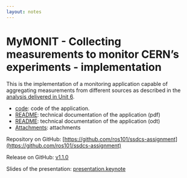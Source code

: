 ```yaml
---
layout: notes
---
```

# MyMONIT - Collecting measurements to monitor CERN’s experiments - implementation

This is the implementation of a monitoring application capable of aggregating measurements from different sources as described in the [analysis delivered in Unit 6](../mid-module-system-design/).

* [code](code.tar.gz): code of the application.
* [README](README.pdf): technical documentation of the application (pdf)
* [README](README.odt): technical documentation of the application (odt)
* [Attachments](attachments.tar.gz): attachments

Repository on GitHub: [https://github.com/ros101/ssdcs-assignment](https://github.com/ros101/ssdcs-assignment)

Release on GitHub: [v1.1.0](https://github.com/ros101/ssdcs-assignment/releases/tag/1.1.0)

Slides of the presentation: [presentation.keynote](presentation.keynote.pdf)

